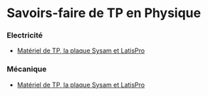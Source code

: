 # Savoirs-faire de TP en Physique



### Electricité

* [Matériel de TP, la plaque Sysam et LatisPro](https://youtu.be/YGyb_nnhLRU)


### Mécanique

* [Matériel de TP, la plaque Sysam et LatisPro](https://youtu.be/YGyb_nnhLRU)


